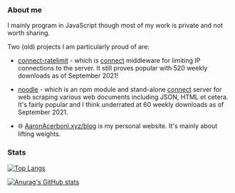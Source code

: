### About me

I mainly program in JavaScript though most of my work is private and not worth sharing.

Two (old) projects I am particularly proud of are:

- [connect-ratelimit](https://www.npmjs.com/package/connect-ratelimit) - which is [connect](https://www.npmjs.com/package/connect) middleware 
for limiting IP connections to the server. It still proves popular with 520 weekly downloads as of September 2021!
- [noodle](https://github.com/dharmafly/noodle) - which is an npm module and stand-alone [connect](https://www.npmjs.com/package/connect) 
server for web scraping various web documents including JSON, HTML et cetera. It's fairly popular and I think underrated at 60 weekly 
downloads as of September 2021.

- 🌐  [AaronAcerboni.xyz/blog](http://aaronacerboni.xyz/blog) is my personal website. It's mainly about lifting weights.

### Stats

[![Top Langs](https://github-readme-stats.vercel.app/api/top-langs/?username=aaronacerboni&layout=compact)](https://github.com/aaronacerboni)

[![Anurag's GitHub stats](https://github-readme-stats.vercel.app/api?username=aaronacerboni&count_private=true&include_all_commits=true)](https://github.com/aaronacerboni)
